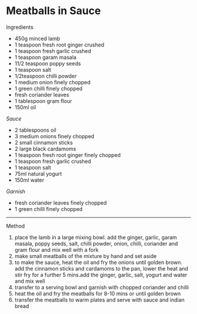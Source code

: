 # Meatballs in Sauce

Ingredients

-   450g minced lamb
-   1 teaspoon fresh root ginger crushed
-   1 teaspoon fresh garlic crushed
-   1 teaspoon garam masala
-   11/2 teaspoon poppy seeds
-   1 teaspoon salt
-   1/2teaspoon chilli powder
-   1 medium onion finely chopped
-   1 green chilli finely chopped
-   fresh coriander leaves
-   1 tablespoon gram flour
-   150ml oil

*Sauce*

-   2 tablespoons oil
-   3 medium onions finely chopped
-   2 small cinnamon sticks
-   2 large black cardamoms
-   1 teaspoon fresh root ginger finely chopped
-   1 teaspoon fresh garlic crushed
-   1 teaspoon salt
-   75ml natural yogurt
-   150ml water

*Garnish*

-   fresh coriander leaves finely chopped
-   1 green chilli finely chopped

--------------------------------------------------------------------------------

Method

1.  place the lamb in a large mixing bowl. add the ginger, garlic, garam masala,
    poppy seeds, salt, chilli powder, onion, chilli, coriander and gram flour
    and mix well with a fork
2.  make small meatballs of the mixture by hand and set aside
3.  to make the sauce, heat the oil and fry the onions until golden brown. add
    the cinnamon sticks and cardamoms to the pan, lower the heat and stir fry
    for a further 5 mins.add the ginger, garlic, salt, yogurt and water and mix
    well
4.  transfer to a serving bowl and garnish with chopped coriander and chilli
5.  heat the oil and fry the meatballs for 8-10 mins or until golden brown
6.  transfer the meatballs to warm plates and serve with sauce and indian bread
